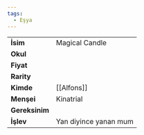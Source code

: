 ```yaml
---
tags:
  - Eşya
---  
```

  
|  |  |  
|---|---|  
| **İsim** | Magical Candle|  
| **Okul** | |  
| **Fiyat** | |  
| **Rarity** | |  
| **Kimde** | [[Alfons]]|  
| **Menşei** | Kinatrial|  
| **Gereksinim** | |  
| **İşlev** | Yan diyince yanan mum|  
